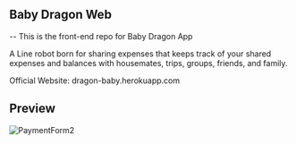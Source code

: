 ## Baby Dragon Web

-- This is the front-end repo for Baby Dragon App

A Line robot born for sharing expenses that keeps track of your shared expenses and balances with housemates, trips, groups, friends, and family.

Official Website: dragon-baby.herokuapp.com


## Preview

![PaymentForm2](https://user-images.githubusercontent.com/39395058/126022792-eba6db5b-6195-4bce-b3ac-0c7dd74e3821.gif)
